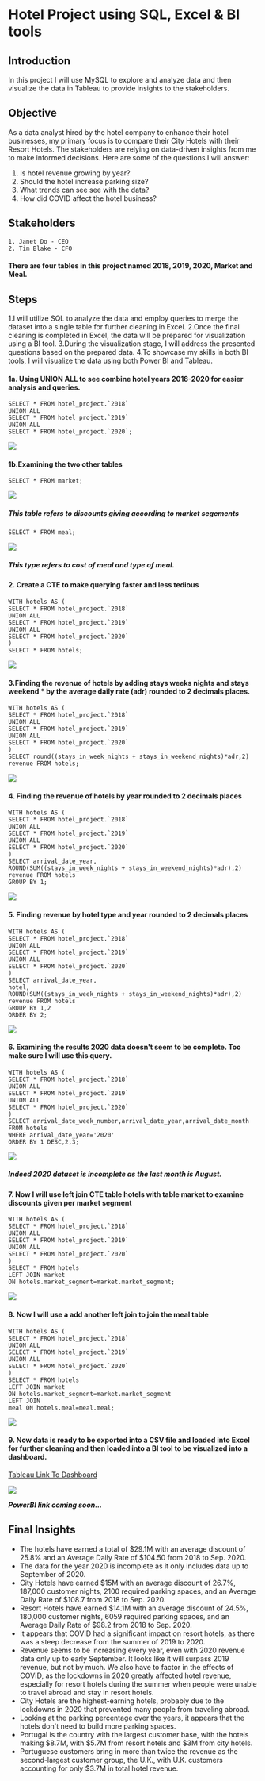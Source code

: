 # Hotel Project using SQL, Excel & BI tools 

## Introduction

In this project I will use MySQL to explore and analyze data and then visualize the data in Tableau to provide insights to the stakeholders.

## Objective
As a data analyst hired by the hotel company to enhance their hotel businesses, my primary focus is to compare their City Hotels with their Resort Hotels. The stakeholders are relying on data-driven insights from me to make informed decisions. Here are some of the questions I will answer:

1. Is hotel revenue growing by year? 
2. Should the hotel increase parking size?
3. What trends can see see with the data?
4. How did COVID affect the hotel business?

## Stakeholders

    1. Janet Do - CEO
    2. Tim Blake - CFO

#### There are four tables in this project named 2018, 2019, 2020, Market and Meal.

## Steps
1.I will utilize SQL to analyze the data and employ queries to merge the dataset into a single table for further cleaning in Excel.
2.Once the final cleaning is completed in Excel, the data will be prepared for visualization using a BI tool.
3.During the visualization stage, I will address the presented questions based on the prepared data.
4.To showcase my skills in both BI tools, I will visualize the data using both Power BI and Tableau.

#### 1a. Using UNION ALL to see combine hotel years 2018-2020 for easier analysis and queries.
```
SELECT * FROM hotel_project.`2018`
UNION ALL
SELECT * FROM hotel_project.`2019`
UNION ALL
SELECT * FROM hotel_project.`2020`;
```
![](images/1a.png)<!-- -->

#### 1b.Examining the two other tables
```
SELECT * FROM market;
```
![](images/1bmarket.png)<!-- -->
##### This table refers to discounts giving according to market segements 

```
SELECT * FROM meal;
```
![](images/1bmeal.png)<!-- -->
##### This type refers to cost of meal and type of meal.


#### 2. Create a CTE to make querying faster and less tedious 
```
WITH hotels AS (
SELECT * FROM hotel_project.`2018`
UNION ALL
SELECT * FROM hotel_project.`2019`
UNION ALL
SELECT * FROM hotel_project.`2020`
)
SELECT * FROM hotels;
```
![](images/2..png)<!-- -->

#### 3.Finding the revenue of hotels by adding stays weeks nights and stays weekend * by the average daily rate (adr) rounded to 2 decimals places.
```
WITH hotels AS (
SELECT * FROM hotel_project.`2018`
UNION ALL
SELECT * FROM hotel_project.`2019`
UNION ALL
SELECT * FROM hotel_project.`2020`
)
SELECT round((stays_in_week_nights + stays_in_weekend_nights)*adr,2) revenue FROM hotels;
```
![](images/3..png)<!-- -->

#### 4. Finding the revenue of hotels by year rounded to 2 decimals places
```
WITH hotels AS (
SELECT * FROM hotel_project.`2018`
UNION ALL
SELECT * FROM hotel_project.`2019`
UNION ALL
SELECT * FROM hotel_project.`2020`
)
SELECT arrival_date_year,
ROUND(SUM((stays_in_week_nights + stays_in_weekend_nights)*adr),2) revenue FROM hotels
GROUP BY 1;
```
![](images/4..png)<!-- -->

#### 5. Finding revenue by hotel type and year rounded to 2 decimals places 
```
WITH hotels AS (
SELECT * FROM hotel_project.`2018`
UNION ALL
SELECT * FROM hotel_project.`2019`
UNION ALL
SELECT * FROM hotel_project.`2020`
)
SELECT arrival_date_year,
hotel,
ROUND(SUM((stays_in_week_nights + stays_in_weekend_nights)*adr),2) revenue FROM hotels
GROUP BY 1,2
ORDER BY 2;
```
![](images/5..png)<!-- -->

#### 6. Examining the results 2020 data doesn't seem to be complete. Too make sure I will use this query.
```
WITH hotels AS (
SELECT * FROM hotel_project.`2018`
UNION ALL
SELECT * FROM hotel_project.`2019`
UNION ALL
SELECT * FROM hotel_project.`2020`
)
SELECT arrival_date_week_number,arrival_date_year,arrival_date_month
FROM hotels
WHERE arrival_date_year='2020'
ORDER BY 1 DESC,2,3;
```
![](images/6..png)<!-- -->

##### Indeed 2020 dataset is incomplete as the last month is August.

#### 7. Now I will use left join CTE table hotels with table market to examine discounts given per market segment
```
WITH hotels AS (
SELECT * FROM hotel_project.`2018`
UNION ALL
SELECT * FROM hotel_project.`2019`
UNION ALL
SELECT * FROM hotel_project.`2020`
)
SELECT * FROM hotels
LEFT JOIN market
ON hotels.market_segment=market.market_segment;
```
![](images/7..png)<!-- -->

#### 8. Now I will use a add another left join to join the meal table
```
WITH hotels AS (
SELECT * FROM hotel_project.`2018`
UNION ALL
SELECT * FROM hotel_project.`2019`
UNION ALL
SELECT * FROM hotel_project.`2020`
)
SELECT * FROM hotels
LEFT JOIN market
ON hotels.market_segment=market.market_segment 
LEFT JOIN 
meal ON hotels.meal=meal.meal;
```
![](images/8..png)<!-- -->

#### 9. Now data is ready to be exported into a CSV file and loaded into Excel for further cleaning and then loaded into a BI tool to be visualized into a dashboard.

[Tableau Link To Dashboard](https://public.tableau.com/views/Hotel_Project_Tableau_16903284335380/Dashboard1?:language=en-US&:display_count=n&:origin=viz_share_link)

![](images/a.png)<!-- -->

***PowerBI link coming soon...***

## Final Insights
* The hotels have earned a total of $29.1M with an average discount of 25.8% and an Average Daily Rate of $104.50 from 2018 to Sep. 2020.
* The data for the year 2020 is incomplete as it only includes data up to September of 2020.
* City Hotels have earned $15M with an average discount of 26.7%, 187,000 customer nights, 2100 required parking spaces, and an Average Daily Rate of $108.7 from 2018 to Sep. 2020.
* Resort Hotels have earned $14.1M with an average discount of 24.5%, 180,000 customer nights, 6059 required parking spaces, and an Average Daily Rate of $98.2 from 2018 to Sep. 2020.
* It appears that COVID had a significant impact on resort hotels, as there was a steep decrease from the summer of 2019 to 2020.
* Revenue seems to be increasing every year, even with 2020 revenue data only up to early September. It looks like it will surpass 2019 revenue, but not by much. We also have to factor in the effects of COVID, as the lockdowns in 2020 greatly affected hotel revenue, especially for resort hotels during the summer when people were unable to travel abroad and stay in resort hotels.
* City Hotels are the highest-earning hotels, probably due to the lockdowns in 2020 that prevented many people from traveling abroad.
* Looking at the parking percentage over the years, it appears that the hotels don't need to build more parking spaces.
* Portugal is the country with the largest customer base, with the hotels making $8.7M, with $5.7M from resort hotels and $3M from city hotels.
* Portuguese customers bring in more than twice the revenue as the second-largest customer group, the U.K., with U.K. customers accounting for only $3.7M in total hotel revenue.
